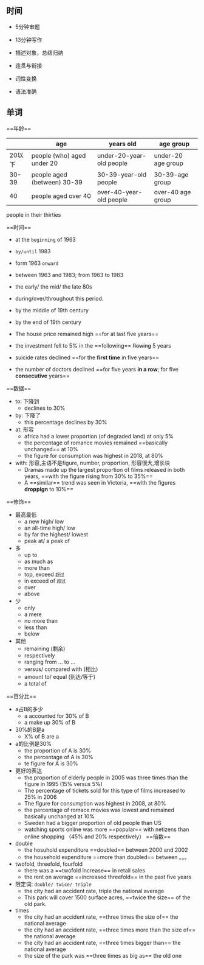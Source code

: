 ## 时间
- 5分钟审题
- 13分钟写作

- 描述对象，总结归纳
- 连贯与衔接
- 词性变换
- 语法准确

## 单词
==年龄==

|        | age                         | years old                | age group          |
| ------ | --------------------------- | ------------------------ | ------------------ |
| 20以下 | people (who) aged under 20  | under-20-year-old people | under-20 age group |
| 30-39  | people aged (between) 30-39 | 30-39-year-old people    | 30-39-age group    |
| 40     | people aged over 40         | over-40-year-old people  | over-40 age group  |

people in their thirties 

==时间==
- at the `beginning` of  1963
- `by/until` 1983
- form 1963 `onward`
- between 1963 and 1983; from 1963 to 1983
- the early/ the mid/ the late 80s
- during/over/throughout this period.
- by the middle of 19th century
- by the end of 19th century

- The house price remained high ==for at last  five years==
- the investment fell to 5% in the ==following== ~~flowing~~ 5 years
- suicide rates declined ==for the **first time** in five years==
- the number of doctors declined ==for five years **in a row**; for five **consecutive** years==

==数据==

- to: 下降到
	- declines to 30%
- by: 下降了
	- this percentage declines by 30%
- at: 形容
	- africa had a lower proportion (of degraded land) at only 5%
	- the percentage of romance movies remained ==basically unchanged== at 10%
	- the figure for consumption was highest in 2018, at 80%
- with: 形容,主语不是figure, number, proportion, 形容很大,增长块
	- Dramas made up the largest proportion of films released in both years, ==with the figure rising from 30% to 35%==
	- A ==similar== trend was seen in Victoria, ==with the figures **droppign** to 10%==

==修饰==
- 最高最低
	- a new high/ low
	- an all-time high/ low
	- by far the highest/ lowest
	- peak at/ a peak of
- 多
	- up to
	- as much as
	- more than
	- top, exceed `超过`
	- in exceed of `超过`
	- over
	- above
- 少
	- only
	- a mere
	- no more than 
	- less than
	- below
- 其他
	- remaining (剩余)
	- respectively
	- ranging from ... to ...
	- versus/ compared with (相比)
	- amount to/ equal (到达/等于)
	- a total of

==百分比==
- a占B的多少
	- a accounted for 30% of B
	- a make up 30% of B
- 30%的B是a
	- X% of B are a
- a的比例是30%
	- the proportion of A is 30%
	- the percentage of A is 30%
	- te figure for A is 30%
- 更好的表达
	- the proportion of elderly people in 2005 was three times than the figure in 1995 (15% versus 5%)
	- The percentage of tickets sold for this type of films increased to 25% in 2006
	- The figure for consumption was highest in 2008, at 80%
	- the percentage of romace movies was lowest and remained basically unchanged at 10%
	- Sweden had a bigger proportion of old people than US
	- watching sports online was more ==popular== with netizens than online shopping （45% and 20% respectively） 
==倍数==
- double
	- the hosuhold expenditure ==doubled== between 2000 and 2002
	- the household expenditure ==more than doubled== between 。。。
- twofold, threefold, fourfold
	- there was a ==twofold increase== in retail sales
	- the rent on average ==increased threefold== in the past five years
- 限定词: `double/ twice/ triple`
	- the city had an accident rate, triple the national average
	- This park will cover 1500 surface acres, ==twice the size== of the old park.
- times
	- the city had an accident rate, ==three times the size of== the national average
	- the city had an accident rate, ==three times more than the size of== the national average
	- the city had an accident rate, ==three times bigger than== the national average
	- the size of the park was ==three times as big as== the old one